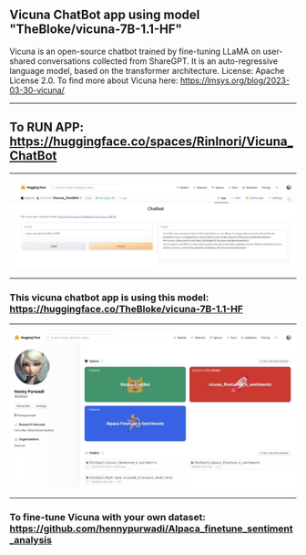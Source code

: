 ## Vicuna ChatBot app using model "TheBloke/vicuna-7B-1.1-HF"

Vicuna is an open-source chatbot trained by fine-tuning LLaMA on user-shared conversations collected from ShareGPT. It is an auto-regressive language model, based on the transformer architecture.
License: Apache License 2.0. To find more about Vicuna here: https://lmsys.org/blog/2023-03-30-vicuna/


--------

## To RUN APP: https://huggingface.co/spaces/RinInori/Vicuna_ChatBot

--------
![Image description](https://github.com/hennypurwadi/Vicuna_ChatBot/blob/main/Vicuna_app_answer.jpg?raw=true)

--------

### This vicuna chatbot app is using this model: https://huggingface.co/TheBloke/vicuna-7B-1.1-HF

--------

![Image description](https://github.com/hennypurwadi/Vicuna_ChatBot/blob/main/vicuna_space.jpg?raw=true)

--------

### To fine-tune Vicuna with your own dataset: https://github.com/hennypurwadi/Alpaca_finetune_sentiment_analysis

